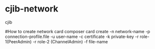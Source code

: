 # cjib-network

cjib


#How to create network card
composer card create -n network-name -p connection-profile.file -u user-name -c certificate -k private-key -r role-1(PeerAdmin) -r role-2 (ChannelAdmin) -f file-name
